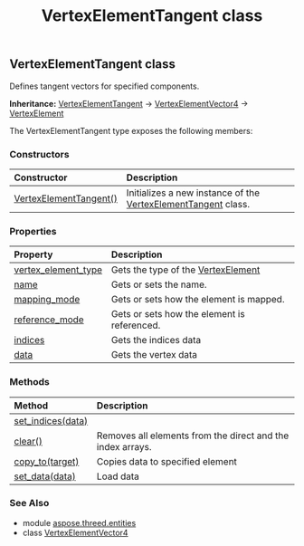 ﻿---
title: VertexElementTangent class
second_title: Aspose.3D for Python via .NET API References
description: 
type: docs
weight: 510
url: /python-net/aspose.threed.entities/vertexelementtangent/
is_root: false
---

## VertexElementTangent class

Defines tangent vectors for specified components.



**Inheritance:** [VertexElementTangent](/3d/python-net/aspose.threed.entities/vertexelementtangent) → 
[VertexElementVector4](/3d/python-net/aspose.threed.entities/vertexelementvector4) → 
[VertexElement](/3d/python-net/aspose.threed.entities/vertexelement)



The VertexElementTangent type exposes the following members:

### Constructors
| Constructor | Description |
| :- | :- |
| [VertexElementTangent()](/3d/python-net/aspose.threed.entities/vertexelementtangent/__init__/#) | Initializes a new instance of the [VertexElementTangent](/3d/python-net/aspose.threed.entities/vertexelementtangent) class. |


### Properties
| Property | Description |
| :- | :- |
| [vertex_element_type](/3d/python-net/aspose.threed.entities/vertexelementtangent/vertex_element_type) | Gets the type of the [VertexElement](/3d/python-net/aspose.threed.entities/vertexelement) |
| [name](/3d/python-net/aspose.threed.entities/vertexelementtangent/name) | Gets or sets the name. |
| [mapping_mode](/3d/python-net/aspose.threed.entities/vertexelementtangent/mapping_mode) | Gets or sets how the element is mapped. |
| [reference_mode](/3d/python-net/aspose.threed.entities/vertexelementtangent/reference_mode) | Gets or sets how the element is referenced. |
| [indices](/3d/python-net/aspose.threed.entities/vertexelementtangent/indices) | Gets the indices data |
| [data](/3d/python-net/aspose.threed.entities/vertexelementtangent/data) | Gets the vertex data |


### Methods
| Method | Description |
| :- | :- |
| [set_indices(data)](/3d/python-net/aspose.threed.entities/vertexelementtangent/set_indices/#int[]) |  |
| [clear()](/3d/python-net/aspose.threed.entities/vertexelementtangent/clear/#) | Removes all elements from the direct and the index arrays. |
| [copy_to(target)](/3d/python-net/aspose.threed.entities/vertexelementtangent/copy_to/#VertexElementVector4) | Copies data to specified element |
| [set_data(data)](/3d/python-net/aspose.threed.entities/vertexelementtangent/set_data/#Aspose.ThreeD.Utilities.Vector4[]) | Load data |


### See Also

* module [aspose.threed.entities](../)
* class [VertexElementVector4](/3d/python-net/aspose.threed.entities/vertexelementvector4)

